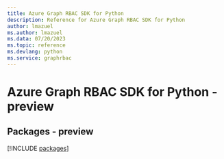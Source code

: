 ```yaml
---
title: Azure Graph RBAC SDK for Python
description: Reference for Azure Graph RBAC SDK for Python
author: lmazuel
ms.author: lmazuel
ms.data: 07/20/2023
ms.topic: reference
ms.devlang: python
ms.service: graphrbac
---
```

# Azure Graph RBAC SDK for Python - preview
## Packages - preview
[!INCLUDE [packages](graph-rbac-index.md)]